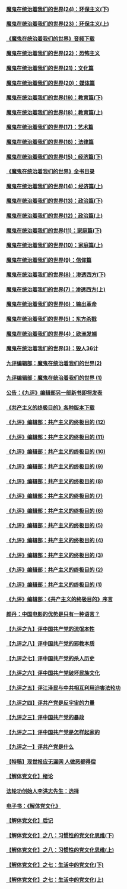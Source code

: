 #### [魔鬼在统治着我们的世界(24)：环保主义(下)](../pages/nsc422/n10695307.md?t=10050647) 

#### [魔鬼在统治着我们的世界(23)：环保主义(上)](../pages/nsc422/n10688613.md?t=10050647) 

#### [《魔鬼在统治着我们的世界》音频下载](../pages/nsc422/n10635553.md?t=10050647) 

#### [魔鬼在统治着我们的世界(22)：恐怖主义](../pages/nsc422/n10614727.md?t=10050647) 

#### [魔鬼在统治着我们的世界(21)：文化篇](../pages/nsc422/n10597706.md?t=10050647) 

#### [魔鬼在统治着我们的世界(20)：媒体篇](../pages/nsc422/n10586579.md?t=10050647) 

#### [魔鬼在统治着我们的世界(19)：教育篇(下)](../pages/nsc422/n10564808.md?t=10050647) 

#### [魔鬼在统治着我们的世界(18)：教育篇(上)](../pages/nsc422/n10526970.md?t=10050647) 

#### [魔鬼在统治着我们的世界(17)：艺术篇](../pages/nsc422/n10499093.md?t=10050647) 

#### [魔鬼在统治着我们的世界(16)：法律篇](../pages/nsc422/n10485969.md?t=10050647) 

#### [魔鬼在统治着我们的世界(15)：经济篇(下)](../pages/nsc422/n10469975.md?t=10050647) 

#### [《魔鬼在统治着我们的世界》全书目录](../pages/nsc422/n10464261.md?t=10050647) 

#### [魔鬼在统治着我们的世界(14)：经济篇(上)](../pages/nsc422/n10457370.md?t=10050647) 

#### [魔鬼在统治着我们的世界(13)：政治篇(下)](../pages/nsc422/n10448270.md?t=10050647) 

#### [魔鬼在统治着我们的世界(12)：政治篇(上)](../pages/nsc422/n10444576.md?t=10050647) 

#### [魔鬼在统治着我们的世界(11)：家庭篇(下)](../pages/nsc422/n10440961.md?t=10050647) 

#### [魔鬼在统治着我们的世界(10)：家庭篇(上)](../pages/nsc422/n10435448.md?t=10050647) 

#### [魔鬼在统治着我们的世界(9)：信仰篇](../pages/nsc422/n10432159.md?t=10050647) 

#### [魔鬼在统治着我们的世界(8)：渗透西方(下)](../pages/nsc422/n10429603.md?t=10050647) 

#### [魔鬼在统治着我们的世界(7)：渗透西方(上)](../pages/nsc422/n10426013.md?t=10050647) 

#### [魔鬼在统治着我们的世界(6)：输出革命](../pages/nsc422/n10421536.md?t=10050647) 

#### [魔鬼在统治着我们的世界(5)：东方杀戮](../pages/nsc422/n10417707.md?t=10050647) 

#### [魔鬼在统治着我们的世界(4)：欧洲发端](../pages/nsc422/n10414890.md?t=10050647) 

#### [魔鬼在统治着我们的世界(3)：毁人36计](../pages/nsc422/n10411583.md?t=10050647) 

#### [九评编辑部：魔鬼在统治着我们的世界(2)](../pages/nsc422/n10410036.md?t=10050647) 

#### [九评编辑部：魔鬼在统治着我们的世界 (1)](../pages/nsc422/n10406825.md?t=10050647) 

#### [公告：《九评》编辑部另一部新书即将发表](../pages/nsc422/n10405104.md?t=10050647) 

#### [《共产主义的终极目的》各种版本下载](../pages/nsc422/n10022138.md?t=10050647) 

#### [《九评》编辑部：共产主义的终极目的 (12)](../pages/nsc422/n9933272.md?t=10050647) 

#### [《九评》编辑部：共产主义的终极目的 (11)](../pages/nsc422/n9924973.md?t=10050647) 

#### [《九评》编辑部：共产主义的终极目的 (10)](../pages/nsc422/n9920883.md?t=10050647) 

#### [《九评》编辑部：共产主义的终极目的 (9)](../pages/nsc422/n9916363.md?t=10050647) 

#### [《九评》编辑部：共产主义的终极目的 (8)](../pages/nsc422/n9912488.md?t=10050647) 

#### [《九评》编辑部：共产主义的终极目的 (7)](../pages/nsc422/n9901176.md?t=10050647) 

#### [《九评》编辑部：共产主义的终极目的 (6)](../pages/nsc422/n9899359.md?t=10050647) 

#### [《九评》编辑部：共产主义的终极目的 (5)](../pages/nsc422/n9893174.md?t=10050647) 

#### [《九评》编辑部：共产主义的终极目的 (4)](../pages/nsc422/n9891246.md?t=10050647) 

#### [《九评》编辑部：共产主义的终极目的 (3)](../pages/nsc422/n9879879.md?t=10050647) 

#### [《九评》编辑部：共产主义的终极目的 (2)](../pages/nsc422/n9876205.md?t=10050647) 

#### [《九评》编辑部：共产主义的终极目的 (1)](../pages/nsc422/n9865857.md?t=10050647) 

#### [《九评》编辑部：《共产主义的终极目的》序言](../pages/nsc422/n9862666.md?t=10050647) 

#### [颜丹：中国电影的优势是只有一种语言？](../pages/nsc422/n9583062.md?t=10050647) 

#### [【九评之九】评中国共产党的流氓本性](../pages/nsc422/n737542.md?t=10050647) 

#### [【九评之八】评中国共产党的邪教本质](../pages/nsc422/n735942.md?t=10050647) 

#### [【九评之七】评中国共产党的杀人历史](../pages/nsc422/n733806.md?t=10050647) 

#### [【九评之六】评中国共产党破坏民族文化](../pages/nsc422/n731667.md?t=10050647) 

#### [【九评之五】评江泽民与中共相互利用迫害法轮功](../pages/nsc422/n730058.md?t=10050647) 

#### [【九评之四】评共产党是反宇宙的力量](../pages/nsc422/n727814.md?t=10050647) 

#### [【九评之三】评中国共产党的暴政](../pages/nsc422/n725597.md?t=10050647) 

#### [【九评之二】评中国共产党是怎样起家的](../pages/nsc422/n723946.md?t=10050647) 

#### [【九评之一】评共产党是什么](../pages/nsc422/n722529.md?t=10050647) 

#### [【特稿】现世报应无漏网 人做恶都得偿](../pages/nsc422/n4215167.md?t=10050647) 

#### [【解体党文化】绪论](../pages/nsc422/n1449356.md?t=10050647) 

#### [法轮功创始人李洪志先生：选择](../pages/nsc422/n3580738.md?t=10050647) 

#### [电子书：《解体党文化》](../pages/nsc422/n1573484.md?t=10050647) 

#### [【解体党文化】后记](../pages/nsc422/n1531999.md?t=10050647) 

#### [【解体党文化】之八：习惯性的党文化思维(下)](../pages/nsc422/n1526477.md?t=10050647) 

#### [【解体党文化】之八：习惯性的党文化思维(上)](../pages/nsc422/n1520631.md?t=10050647) 

#### [【解体党文化】之七：生活中的党文化(下)](../pages/nsc422/n1513446.md?t=10050647) 

#### [【解体党文化】之七：生活中的党文化(上)](../pages/nsc422/n1509358.md?t=10050647) 

